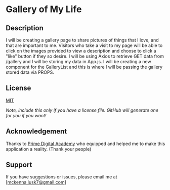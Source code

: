 # Gallery of My Life

## Description

I will be creating a gallery page to share pictures of things that I love, and that are important to me. Visitors who take a visit to my page will be able to click on the images provided to view a description and choose to click a "like" button if they so desire. I will be using Axios to retrieve GET data from /gallery and I will be storing my data in App.js. I will be creating a new component for the GalleryList and this is where I will be passing the gallery stored data via PROPS.

## License

[MIT](https://choosealicense.com/licenses/mit/)

_Note, include this only if you have a license file. GitHub will generate one for you if you want!_

## Acknowledgement

Thanks to [Prime Digital Academy](www.primeacademy.io) who equipped and helped me to make this application a reality. (Thank your people)

## Support

If you have suggestions or issues, please email me at [mckenna.lusk7@gmail.com]
